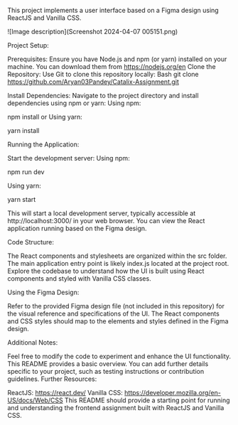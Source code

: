 This project implements a user interface based on a Figma design using ReactJS and Vanilla CSS.

![Image description](Screenshot 2024-04-07 005151.png)


Project Setup:

Prerequisites: Ensure you have Node.js and npm (or yarn) installed on your machine. You can download them from https://nodejs.org/en
Clone the Repository: Use Git to clone this repository locally:
Bash
git clone https://github.com/Aryan03Pandey/Catalix-Assignment.git

Install Dependencies: Navigate to the project directory and install dependencies using npm or yarn:
Using npm:


npm install
 or
Using yarn:

yarn install


Running the Application:

Start the development server:
Using npm:


npm run dev

Using yarn:

yarn start

This will start a local development server, typically accessible at http://localhost:3000/ in your web browser. You can view the React application running based on the Figma design.

Code Structure:

The React components and stylesheets are organized within the src folder. The main application entry point is likely index.js located at the project root. Explore the codebase to understand how the UI is built using React components and styled with Vanilla CSS classes.

Using the Figma Design:

Refer to the provided Figma design file (not included in this repository) for the visual reference and specifications of the UI. The React components and CSS styles should map to the elements and styles defined in the Figma design.

Additional Notes:

Feel free to modify the code to experiment and enhance the UI functionality.
This README provides a basic overview. You can add further details specific to your project, such as testing instructions or contribution guidelines.
Further Resources:

ReactJS: https://react.dev/
Vanilla CSS: https://developer.mozilla.org/en-US/docs/Web/CSS
This README should provide a starting point for running and understanding the frontend assignment built with ReactJS and Vanilla CSS.